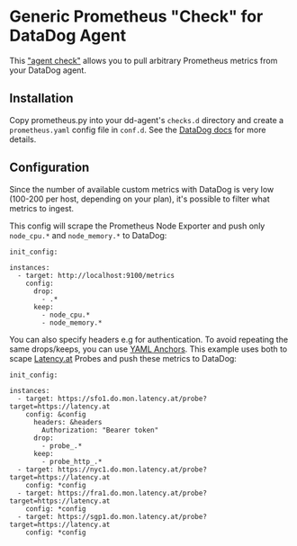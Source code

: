 # Generic Prometheus "Check" for DataDog Agent
This ["agent check"](https://docs.datadoghq.com/guides/agent_checks/) allows you
to pull arbitrary Prometheus metrics from your DataDog agent.

## Installation
Copy prometheus.py into your dd-agent's `checks.d` directory and create a
`prometheus.yaml` config file in `conf.d`. See the [DataDog
docs](https://docs.datadoghq.com/guides/agent_checks/#directory-structure) for
more details.

## Configuration
Since the number of available custom metrics with DataDog is very low (100-200
per host, depending on your plan), it's possible to filter what metrics to
ingest.

This config will scrape the Prometheus Node Exporter and push only `node_cpu.*`
and `node_memory.*` to DataDog:

```
init_config:

instances:
  - target: http://localhost:9100/metrics
    config:
      drop:
        - .*
      keep:
        - node_cpu.*
        - node_memory.*
```

You can also specify headers e.g for authentication. To avoid repeating the
same drops/keeps, you can use [YAML
Anchors](https://en.wikipedia.org/wiki/YAML#Advanced_components). This example
uses both to scape [Latency.at](https://latency.at) Probes and push these
metrics to DataDog:

```
init_config:
  
instances:
  - target: https://sfo1.do.mon.latency.at/probe?target=https://latency.at
    config: &config
      headers: &headers
        Authorization: "Bearer token"
      drop:
        - probe_.*
      keep:
        - probe_http_.*
  - target: https://nyc1.do.mon.latency.at/probe?target=https://latency.at
    config: *config
  - target: https://fra1.do.mon.latency.at/probe?target=https://latency.at
    config: *config
  - target: https://sgp1.do.mon.latency.at/probe?target=https://latency.at
    config: *config
```
